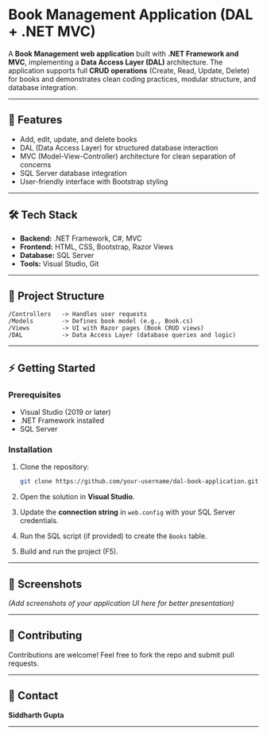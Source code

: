# Book Management Application (DAL + .NET MVC)

A **Book Management web application** built with **.NET Framework and MVC**, implementing a **Data Access Layer (DAL)** architecture. The application supports full **CRUD operations** (Create, Read, Update, Delete) for books and demonstrates clean coding practices, modular structure, and database integration.

---

## 🚀 Features

* Add, edit, update, and delete books
* DAL (Data Access Layer) for structured database interaction
* MVC (Model-View-Controller) architecture for clean separation of concerns
* SQL Server database integration
* User-friendly interface with Bootstrap styling

---

## 🛠️ Tech Stack

* **Backend:** .NET Framework, C#, MVC
* **Frontend:** HTML, CSS, Bootstrap, Razor Views
* **Database:** SQL Server
* **Tools:** Visual Studio, Git

---

## 📂 Project Structure

```
/Controllers   -> Handles user requests  
/Models        -> Defines book model (e.g., Book.cs)  
/Views         -> UI with Razor pages (Book CRUD views)  
/DAL           -> Data Access Layer (database queries and logic)  
```

---

## ⚡ Getting Started

### Prerequisites

* Visual Studio (2019 or later)
* .NET Framework installed
* SQL Server

### Installation

1. Clone the repository:

   ```bash
   git clone https://github.com/your-username/dal-book-application.git
   ```
2. Open the solution in **Visual Studio**.
3. Update the **connection string** in `web.config` with your SQL Server credentials.
4. Run the SQL script (if provided) to create the `Books` table.
5. Build and run the project (F5).

---

## 📸 Screenshots

*(Add screenshots of your application UI here for better presentation)*

---

## 🤝 Contributing

Contributions are welcome! Feel free to fork the repo and submit pull requests.

---

## 📧 Contact

**Siddharth Gupta**


---
